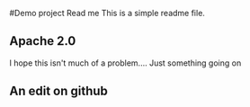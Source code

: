 
#Demo project Read me
This is a simple readme file.
## Apache 2.0
I hope this isn't much of a problem....
Just something going on
## An edit on github
